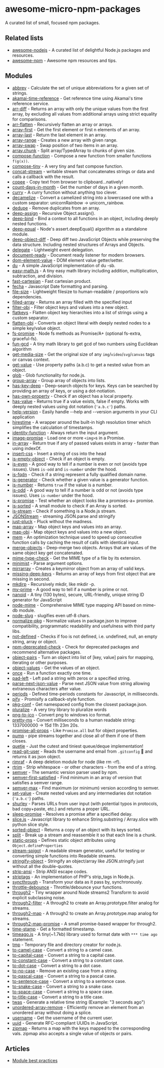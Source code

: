 # awesome-micro-npm-packages

A curated list of small, focused npm packages.

## Related lists

- [awesome-nodejs](https://github.com/sindresorhus/awesome-nodejs) - A curated list of delightful Node.js packages and resources.
- [awesome-npm](https://github.com/sindresorhus/awesome-npm) - Awesome npm resources and tips.

## Modules

- [abbrev](https://github.com/isaacs/abbrev-js) - Calculate the set of unique abbreviations for a given set of strings.
- [akamai-time-reference](https://github.com/jucrouzet/akamai-time-reference) - Get reference time using Akamai's time reference service.
- [arr-diff](https://github.com/jonschlinkert/arr-diff) - Returns an array with only the unique values from the first array, by excluding all values from additional arrays using strict equality for comparisons.
- [arr-flatten](https://github.com/jonschlinkert/arr-flatten) - Recursively flatten an array or arrays.
- [array-first](https://github.com/jonschlinkert/array-first) - Get the first element or first n elements of an array.
- [array-last](https://github.com/jonschlinkert/array-last) - Return the last element in an array.
- [array-range](https://github.com/mattdesl/array-range) - Creates a new array with given range.
- [array-swap](https://github.com/michaelzoidl/swap-array) - Swap position of two items in an array.
- [array.chunk](https://github.com/zhiyelee/array.chunk) - Split array/TypedArray to chunks of given size.
- [compose-function](https://github.com/stoeffel/compose-function) - Compose a new function from smaller functions `f(g(x))`.
- [compose-tiny](https://github.com/hipstersmoothie/compose-tiny) - A very tiny and fast compose function.
- [concat-stream](https://github.com/maxogden/concat-stream) - writable stream that concatenates strings or data and calls a callback with the result.
- [copee](https://github.com/styfle/copee) - Copy text from browser to clipboard...natively!
- [count-days-in-month](https://github.com/shinnn/count-days-in-month) - Get the number of days in a given month.
- [curry](https://github.com/dominictarr/curry) - A curry function without anything too clever.
- [decamelize](https://github.com/sindresorhus/decamelize) - Convert a camelized string into a lowercased one with a custom separator: unicornRainbow → unicorn_rainbow.
- [dedupe](https://github.com/seriousManual/dedupe) - Remove duplicates from an array.
- [deep-assign](https://github.com/sindresorhus/deep-assign) - Recursive Object.assign().
- [deep-bind](https://github.com/jonschlinkert/deep-bind) - Bind a context to all functions in an object, including deeply nested functions.
- [deep-equal](https://github.com/substack/node-deep-equal) - Node's assert.deepEqual() algorithm as a standalone module.
- [deep-object-diff](https://github.com/mattphillips/deep-object-diff) - Deep diff two JavaScript Objects while preserving the data structure. Including nested structures of Arrays and Objects.
- [delegate](https://github.com/zenorocha/delegate) - Lightweight event delegation.
- [document-ready](https://github.com/bendrucker/document-ready) - Document ready listener for modern browsers.
- [dom-element-value](https://github.com/crysalead-js/dom-element-value) - DOM element value getter/setter.
- [du](https://github.com/rvagg/node-du) - A simple JavaScript implementation of du -sb.
- [easy-math.js](https://github.com/kingzez/easy-math.js) - A tiny easy math library including addition, multiplication, subtraction, and division.
- [fast-cartesian](https://github.com/ehmicky/fast-cartesian) - Fast cartesian product.
- [fecha](https://github.com/taylorhakes/fecha) - Javascript Date formatting and parsing.
- [file-size](https://github.com/Nijikokun/file-size) - Lightweight filesize to human-readable / proportions w/o dependencies.
- [filled-array](https://github.com/sindresorhus/filled-array) - Returns an array filled with the specified input
- [filter-obj](https://github.com/sindresorhus/filter-obj) - Filter object keys and values into a new object.
- [flatkeys](https://github.com/ricardobeat/flatkeys) - Flatten object key hierarchies into a list of strings using a custom separator.
- [flatten-obj](https://github.com/watson/flatten-obj) - Converts an object literal with deeply nested nodes to a simple key/value object.
- [fs-promise](https://github.com/kevinbeaty/fs-promise) - Node fs methods as Promise/A+ (optional fs-extra, graceful-fs).
- [fun-gcd](https://github.com/zubayerhimel/fun-gcd) - A tiny math library to get gcd of two numbers using Euclidean algorithm
- [get-media-size](https://github.com/bfred-it/get-media-size) - Get the original size of any `img`/`video`/`svg`/`canvas` tags or canvas context.
- [get-value](https://github.com/jonschlinkert/get-value) - Use property paths (a.b.c) to get a nested value from an object.
- [glob](https://github.com/isaacs/node-glob) - Glob functionality for node.js.
- [group-array](https://github.com/doowb/group-array) - Group array of objects into lists.
- [has-key-deep](https://github.com/ryanaghdam/has-key-deep) - Deep-search objects for keys. Keys can be searched by providing an array of keys, or using a dot-notiation.
- [has-own-property](https://github.com/LinusU/has-own-property) - Check if an object has a local property.
- [has-value](https://github.com/jonschlinkert/has-value) - Returns true if a value exists, false if empty. Works with deeply nested values using dot notation (`'a.b.c'`) paths.
- [help-version](https://github.com/eush77/help-version) - Easily handle --help and --version arguments in your CLI application
- [hirestime](https://github.com/seriousManual/hirestime) - A wrapper around the built-in high resolution timer which simplifies the calculation of timestamps.
- [identity-function](https://github.com/substack/identity-function) - Always return the input argument.
- [image-promise](https://github.com/bfred-it/image-promise) - Load one or more `<img>`s in a Promise.
- [in-array](https://github.com/jonschlinkert/in-array) - Return true if any of passed values exists in array - faster than using indexOf.
- [insert-css](https://github.com/substack/insert-css) - Insert a string of css into the head
- [is-empty-object](https://github.com/gummesson/is-empty-object) - Check if an object is empty.
- [is-even](https://github.com/jonschlinkert/is-even) - A good way to tell if a number is even or not (avoids type issues). Uses `is-odd` and `is-number` under the hood.
- [is-fqdn](https://github.com/parro-it/is-fqdn) - Check if a string represent a fully qualified domain name.
- [is-generator](https://github.com/blakeembrey/is-generator) - Check whether a given value is a generator function.
- [is-number](https://github.com/jonschlinkert/is-number) - Returns `true` if the value is a number.
- [is-odd](https://github.com/jonschlinkert/is-odd) - A good way to tell if a number is odd or not (avoids type issues). Uses `is-number` under the hood.
- [is-promise](https://github.com/then/is-promise) - Test whether an object looks like a promises-a+ promise.
- [is-sorted](https://github.com/dcousens/is-sorted) - A small module to check if an Array is sorted.
- [is-stream](https://github.com/sindresorhus/is-stream) - Check if something is a Node.js stream.
- [JSONStream](https://github.com/dominictarr/JSONStream) - streaming JSON.parse and stringify
- [just-pluck](https://github.com/jarofghosts/just-pluck) - Pluck without the madness.
- [map-array](https://github.com/parro-it/map-array) - Map object keys and values into an array.
- [map-obj](https://github.com/sindresorhus/map-obj) - Map object keys and values into a new object.
- [mem](https://github.com/sindresorhus/mem) - An optimization technique used to speed up consecutive function calls by caching the result of calls with identical input.
- [merge-objects](https://github.com/shevaroller/node-merge-objects) - Deep-merge two objects. Arrays that are values of the same object key get concatenated.
- [mime-type-check](https://github.com/RocktimSaikia/mime-type-check) - Get the MIME type of a file by its extension.
- [minimist](https://github.com/substack/minimist) - Parse argument options.
- [mirrarray](https://github.com/johnwquarles/mirrarray) - Creates a keymirror object from an array of valid keys.
- [missing-deep-keys](https://github.com/vladgolubev/missing-deep-keys) - Returns an array of keys from first object that are missing in second.
- [mkdirp](https://github.com/substack/node-mkdirp) - Recursively mkdir, like mkdir -p.
- [my-prime](https://github.com/jinnatul/my-prime) - A good way to tell if a number is prime or not.
- [nanoid](https://github.com/ai/nanoid) - A tiny (130 bytes), secure, URL-friendly, unique string ID generator for JavaScript
- [node-mime](https://github.com/broofa/node-mime) - Comprehensive MIME type mapping API based on mime-db module.
- [node-slug](https://github.com/dodo/node-slug) - slugifies even utf-8 chars.
- [normalize-pkg](https://github.com/jonschlinkert/normalize-pkg) - Normalize values in package.json to improve compatibility, programmatic readability and usefulness with third party libs.
- [not-defined](https://github.com/fibo/not-defined) - Checks if foo is not defined, i.e. undefined, null, an empty string, array or object.
- [npm-deprecated-check](https://github.com/KID-joker/npm-deprecated-check) - Check for deprecated packages and recommend alternative packages.
- [object-pairs](https://github.com/eush77/object-pairs) - Turn an object into list of [key, value] pairs for mapping, iterating or other purposes.
- [object-values](https://github.com/sindresorhus/object-values) - Get the values of an object.
- [once](https://github.com/isaacs/once) - Run a function exactly one time.
- [pad-left](https://github.com/jonschlinkert/pad-left) - Left pad a string with zeros or a specified string.
- [parse-next-json-value](https://github.com/ErikOnBike/parse-next-json-value) - Parse next JSON value from string allowing extraneous characters after value.
- [periods](https://github.com/timruffles/periods) - Defined time-periods constants for Javascript, in milliseconds.
- [pify](https://github.com/sindresorhus/pify) - Promisify a callback-style function.
- [pkg-conf](https://github.com/sindresorhus/pkg-conf) - Get namespaced config from the closest package.json.
- [pluralize](https://github.com/DaniAkash/pluralizer) - A very tiny library to pluralize words
- [png-to-ico](https://github.com/steambap/png-to-ico) - Convert png to windows ico format.
- [pretty-ms](https://github.com/sindresorhus/pretty-ms) - Convert milliseconds to a human readable string: 1337000000 → 15d 11h 23m 20s.
- [promise-all-props](https://github.com/Siilwyn/promise-all-props) - Like `Promise.all` but for object properties.
- [pump](https://github.com/mafintosh/pump) - pipe streams together and close all of them if one of them closes.
- [quetie](https://github.com/TomerAberbach/quetie) - Just the cutest and tiniest queue/deque implementation!
- [read-git-user](https://github.com/RocktimSaikia/read-git-user) - Reads the username and email from `.gitconfig` :wrench: and returns it as json object.
- [rimraf](https://github.com/isaacs/rimraf) - A deep deletion module for node (like rm -rf).
- [rtrim](https://github.com/sergejmueller/rtrim) - Strip whitespace - or other characters - from the end of a string.
- [semver](https://github.com/npm/node-semver) - The semantic version parser used by npm.
- [semver-first-satisfied](https://github.com/parro-it/semver-first-satisfied) - Find minimum in an array of version that satisfies a semver range.
- [semver-max](https://github.com/eush77/semver-max) - Find maximum (or minimum) version according to semver.
- [set-value](https://github.com/jonschlinkert/set-value) - Create nested values and any intermediaries dot notation (`'a.b.c'`) paths.
- [shurley](https://github.com/BrunoBernardino/shurley) - Parses URLs from user input (with potential typos in protocols, bad copy+paste, etc.) and returns a proper URL.
- [sleep-promise](https://github.com/brummelte/sleep-promise) - Resolves a promise after a specified delay.
- [slice.js](https://github.com/hustcc/slice.js) - Javascript library to enhance String.substring / Array.slice with python slice style.
- [sorted-object](https://github.com/domenic/sorted-object) - Returns a copy of an object with its keys sorted.
- [split](https://github.com/dominictarr/split) - Break up a stream and reassemble it so that each line is a chunk.
- [static-props](https://github.com/fibo/static-props) - Defines static object attributes using `Object.defineProperties`
- [stream-spigot](https://github.com/brycebaril/node-stream-spigot) - A readable stream generator, useful for testing or converting simple functions into Readable streams.
- [stringify-object](https://github.com/yeoman/stringify-object) - Stringify an object/array like JSON.stringify just without all the double-quotes.
- [strip-ansi](https://github.com/chalk/strip-ansi) - Strip ANSI escape codes.
- [striptags](https://github.com/ericnorris/striptags) - An implementation of PHP's strip_tags in Node.js.
- [syncthrough](https://github.com/mcollina/syncthrough) - Transform your data as it pass by, synchronously.
- [throttle-debounce](https://github.com/niksy/throttle-debounce) - Throttle/debounce your functions.
- [through2](https://github.com/rvagg/through2) - Tiny wrapper around Node streams2 Transform to avoid explicit subclassing noise.
- [through2-filter](https://github.com/brycebaril/through2-filter) - A through2 to create an Array.prototype.filter analog for streams.
- [through2-map](https://github.com/brycebaril/through2-map) - A through2 to create an Array.prototype.map analog for streams.
- [through2-map-promise](https://github.com/RangerMauve/through2-map-promise) - A small promise-based wrapper for through2.
- [time-stamp](https://github.com/jonschlinkert/time-stamp) - Get a formatted timestamp.
- [timeago.js](https://github.com/hustcc/timeago.js) - A tiny(~1.7kb) library used to format date with `*** time ago` statement.
- [tmp](https://github.com/raszi/node-tmp) - Temporary file and directory creator for node.js.
- [to-camel-case](https://github.com/ianstormtaylor/to-camel-case) - Convert a string to a camel case.
- [to-capital-case](https://github.com/ianstormtaylor/to-capital-case) - Convert a string to a capital case.
- [to-constant-case](https://github.com/ianstormtaylor/to-constant-case) - Convert a string to a constant case.
- [to-dot-case](https://github.com/ianstormtaylor/to-dot-case) - Convert a string to a dot case.
- [to-no-case](https://github.com/ianstormtaylor/to-no-case) - Remove an existing case from a string.
- [to-pascal-case](https://github.com/ianstormtaylor/to-pascal-case) - Convert a string to a pascal case.
- [to-sentence-case](https://github.com/ianstormtaylor/to-sentence-case) - Convert a string to a sentence case.
- [to-snake-case](https://github.com/ianstormtaylor/to-snake-case) - Convert a string to a snake case.
- [to-space-case](https://github.com/ianstormtaylor/to-space-case) - Convert a string to a space case.
- [to-title-case](https://github.com/ianstormtaylor/to-title-case) - Convert a string to a title case.
- [twas](https://github.com/vutran/twas) - Generate a relative time string (Example: "3 seconds ago")
- [unordered-array-remove](https://github.com/mafintosh/unordered-array-remove) - Efficiently remove an element from an unordered array without doing a splice.
- [username](https://github.com/sindresorhus/username) - Get the username of the current user.
- [uuid](https://github.com/kelektiv/node-uuid) - Generate RFC-compliant UUIDs in JavaScript.
- [zipmap](https://github.com/landau/zipmap) - Returns a map with the keys mapped to the corresponding vals. zipmap also accepts a single value of objects or pairs.

## Articles

- [Module best practices](https://github.com/mattdesl/module-best-practices)
